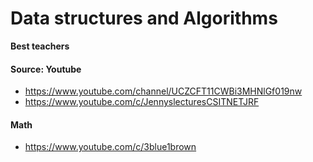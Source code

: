 # Data structures and Algorithms

**Best teachers**

#### Source: Youtube

* https://www.youtube.com/channel/UCZCFT11CWBi3MHNlGf019nw
* https://www.youtube.com/c/JennyslecturesCSITNETJRF


#### Math
* https://www.youtube.com/c/3blue1brown
